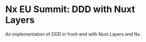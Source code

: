 # Nx EU Summit: DDD with Nuxt Layers

An implementation of DDD in front-end with Nuxt Layers and Nx.